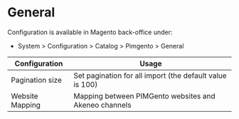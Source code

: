 # General

Configuration is available in Magento back-office under:
* System > Configuration > Catalog > Pimgento > General

| Configuration                 | Usage                                                                                  |
|-------------------------------|----------------------------------------------------------------------------------------|
| Pagination size               | Set pagination for all import (the default value is 100)                               |
| Website Mapping               | Mapping between PIMGento websites and Akeneo channels                                  |